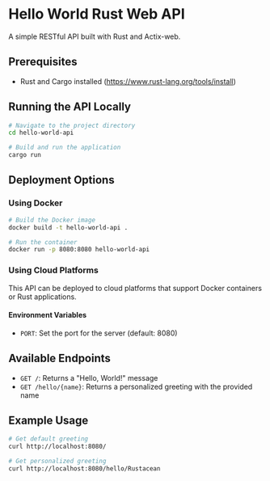 # Hello World Rust Web API

A simple RESTful API built with Rust and Actix-web.

## Prerequisites

- Rust and Cargo installed (https://www.rust-lang.org/tools/install)

## Running the API Locally

```bash
# Navigate to the project directory
cd hello-world-api

# Build and run the application
cargo run
```

## Deployment Options

### Using Docker

```bash
# Build the Docker image
docker build -t hello-world-api .

# Run the container
docker run -p 8080:8080 hello-world-api
```

### Using Cloud Platforms

This API can be deployed to cloud platforms that support Docker containers or Rust applications.

#### Environment Variables

- `PORT`: Set the port for the server (default: 8080)

## Available Endpoints

- `GET /`: Returns a "Hello, World!" message
- `GET /hello/{name}`: Returns a personalized greeting with the provided name

## Example Usage

```bash
# Get default greeting
curl http://localhost:8080/

# Get personalized greeting
curl http://localhost:8080/hello/Rustacean
``` 